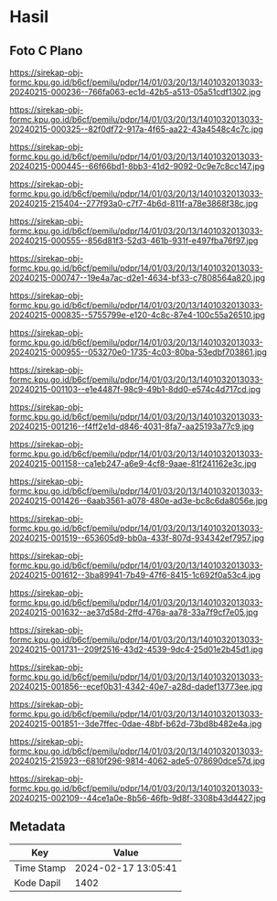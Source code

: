 # Hasil

## Foto C Plano

https://sirekap-obj-formc.kpu.go.id/b6cf/pemilu/pdpr/14/01/03/20/13/1401032013033-20240215-000236--766fa063-ec1d-42b5-a513-05a51cdf1302.jpg

https://sirekap-obj-formc.kpu.go.id/b6cf/pemilu/pdpr/14/01/03/20/13/1401032013033-20240215-000325--82f0df72-917a-4f65-aa22-43a4548c4c7c.jpg

https://sirekap-obj-formc.kpu.go.id/b6cf/pemilu/pdpr/14/01/03/20/13/1401032013033-20240215-000445--66f66bd1-8bb3-41d2-9092-0c9e7c8cc147.jpg

https://sirekap-obj-formc.kpu.go.id/b6cf/pemilu/pdpr/14/01/03/20/13/1401032013033-20240215-215404--277f93a0-c7f7-4b6d-811f-a78e3868f38c.jpg

https://sirekap-obj-formc.kpu.go.id/b6cf/pemilu/pdpr/14/01/03/20/13/1401032013033-20240215-000555--856d81f3-52d3-461b-931f-e497fba76f97.jpg

https://sirekap-obj-formc.kpu.go.id/b6cf/pemilu/pdpr/14/01/03/20/13/1401032013033-20240215-000747--19e4a7ac-d2e1-4634-bf33-c7808564a820.jpg

https://sirekap-obj-formc.kpu.go.id/b6cf/pemilu/pdpr/14/01/03/20/13/1401032013033-20240215-000835--5755799e-e120-4c8c-87e4-100c55a26510.jpg

https://sirekap-obj-formc.kpu.go.id/b6cf/pemilu/pdpr/14/01/03/20/13/1401032013033-20240215-000955--053270e0-1735-4c03-80ba-53edbf703861.jpg

https://sirekap-obj-formc.kpu.go.id/b6cf/pemilu/pdpr/14/01/03/20/13/1401032013033-20240215-001103--e1e4487f-98c9-49b1-8dd0-e574c4d717cd.jpg

https://sirekap-obj-formc.kpu.go.id/b6cf/pemilu/pdpr/14/01/03/20/13/1401032013033-20240215-001216--f4ff2e1d-d846-4031-8fa7-aa25193a77c9.jpg

https://sirekap-obj-formc.kpu.go.id/b6cf/pemilu/pdpr/14/01/03/20/13/1401032013033-20240215-001158--ca1eb247-a6e9-4cf8-9aae-81f241162e3c.jpg

https://sirekap-obj-formc.kpu.go.id/b6cf/pemilu/pdpr/14/01/03/20/13/1401032013033-20240215-001426--6aab3561-a078-480e-ad3e-bc8c6da8056e.jpg

https://sirekap-obj-formc.kpu.go.id/b6cf/pemilu/pdpr/14/01/03/20/13/1401032013033-20240215-001519--653605d9-bb0a-433f-807d-934342ef7957.jpg

https://sirekap-obj-formc.kpu.go.id/b6cf/pemilu/pdpr/14/01/03/20/13/1401032013033-20240215-001612--3ba89941-7b49-47f6-8415-1c692f0a53c4.jpg

https://sirekap-obj-formc.kpu.go.id/b6cf/pemilu/pdpr/14/01/03/20/13/1401032013033-20240215-001632--ae37d58d-2ffd-476a-aa78-33a7f9cf7e05.jpg

https://sirekap-obj-formc.kpu.go.id/b6cf/pemilu/pdpr/14/01/03/20/13/1401032013033-20240215-001731--209f2516-43d2-4539-9dc4-25d01e2b45d1.jpg

https://sirekap-obj-formc.kpu.go.id/b6cf/pemilu/pdpr/14/01/03/20/13/1401032013033-20240215-001856--ecef0b31-4342-40e7-a28d-dadef13773ee.jpg

https://sirekap-obj-formc.kpu.go.id/b6cf/pemilu/pdpr/14/01/03/20/13/1401032013033-20240215-001851--3de7ffec-0dae-48bf-b62d-73bd8b482e4a.jpg

https://sirekap-obj-formc.kpu.go.id/b6cf/pemilu/pdpr/14/01/03/20/13/1401032013033-20240215-215923--6810f296-9814-4062-ade5-078690dce57d.jpg

https://sirekap-obj-formc.kpu.go.id/b6cf/pemilu/pdpr/14/01/03/20/13/1401032013033-20240215-002109--44ce1a0e-8b56-46fb-9d8f-3308b43d4427.jpg


## Metadata

| Key        | Value               |
| ---------- | ------------------- |
| Time Stamp | 2024-02-17 13:05:41 |
| Kode Dapil | 1402                |



